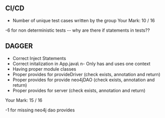 ## CI/CD  
- Number of unique test cases written by the group
Your Mark:  10 / 16  

-6 for non deterministic tests -- why are there if statements in tests??

## DAGGER   
- Correct Inject Statements  
- Correct initalization in App.java\  n- Only has and uses one context  
- Having proper module classes  
- Proper provides for provideDriver (check exists, annotation and return)  
- Proper provides for provide neo4jDAO (check exists, annotation and return)  
- Proper provides for server (check exists, annotation and return)  

Your Mark:  15 / 16  

-1 for missing neo4j dao provides